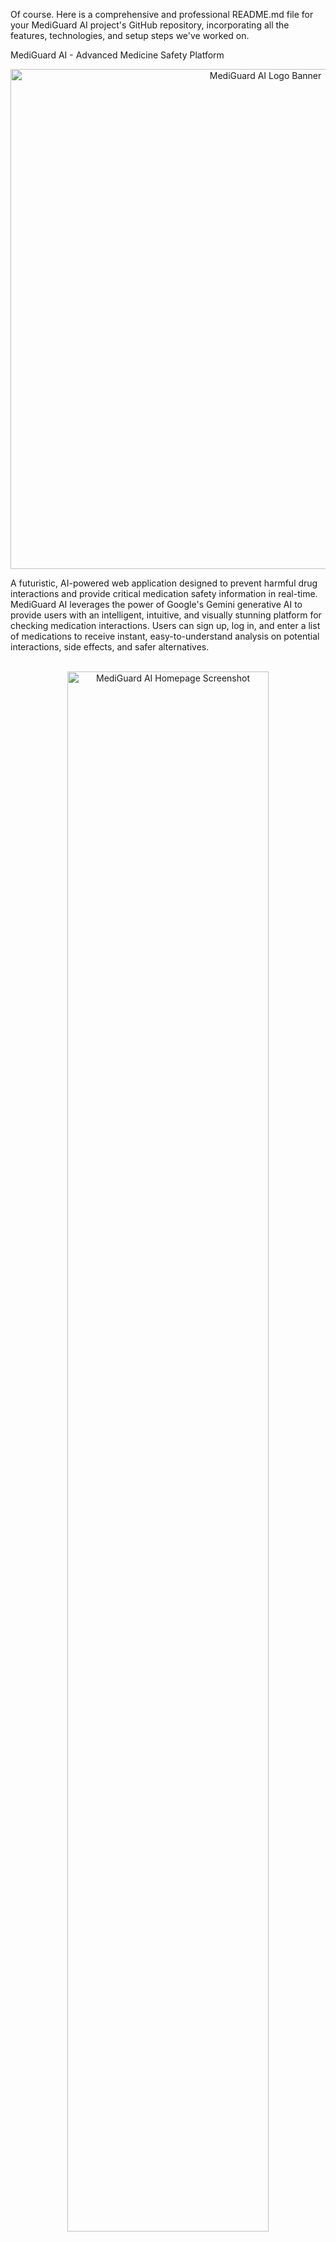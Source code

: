 Of course. Here is a comprehensive and professional README.md file for your MediGuard AI project's GitHub repository, incorporating all the features, technologies, and setup steps we've worked on.

MediGuard AI - Advanced Medicine Safety Platform
<div align="center">
<img src="https://i.imgur.com/r6q4kYg.png" alt="MediGuard AI Logo Banner" width="800"/>
</div>

A futuristic, AI-powered web application designed to prevent harmful drug interactions and provide critical medication safety information in real-time.
MediGuard AI leverages the power of Google's Gemini generative AI to provide users with an intelligent, intuitive, and visually stunning platform for checking medication interactions. Users can sign up, log in, and enter a list of medications to receive instant, easy-to-understand analysis on potential interactions, side effects, and safer alternatives.

<br>

<div align="center">
<img src="https://i.imgur.com/8zFwGfP.jpg" alt="MediGuard AI Homepage Screenshot" width="80%">
<p><em>The futuristic homepage of the MediGuard AI interaction analyzer.</em></p>
</div>

<br>

📋 Table of Contents
About The Project

Key Features

Built With

Getting Started

Prerequisites

Installation & Setup Guide

Usage

File Structure

License

Contact

✨ About The Project
In an age where many individuals take multiple medications (polypharmacy), the risk of adverse drug interactions is a significant concern. Many are unaware of the potential dangers lurking in their medicine cabinets.

MediGuard AI tackles this problem head-on by providing:

Accessibility: An easy-to-use web interface for anyone to check their medications.

Intelligence: Real-time analysis powered by Google's advanced Gemini AI model, capable of understanding complex drug relationships.

Clarity: Results are presented in a clear, structured format, detailing interaction severity, side effects, and providing actionable, intelligent recommendations.

Security: User authentication and data management are handled securely through Google Firebase.

This project was built not only to be functional but also to provide a stunning user experience with a futuristic aesthetic, heavy on animations and micro-interactions.

🚀 Key Features
🔐 Secure User Authentication: Full sign-up, login, and "Forgot Password" functionality using Firebase Authentication (Email/Password & Google Sign-In).

✨ AI-Powered Analysis: Core feature leveraging the Google Gemini API to analyze lists of medications.

📈 Interaction Severity Reporting: Classifies potential interactions as 'High', 'Moderate', or 'Low' risk.

🩺 Detailed Side Effect Profiles: Lists common and severe side effects for each individual medication.

💡 Intelligent Recommendations: The AI provides a summary and suggests safer alternatives or actions, always advising consultation with a doctor.

** futuristic UI/UX:** A unique, "quantum" themed design with extensive CSS animations, pre-loaders, and interactive elements to create an engaging user experience.

⚙️ Full Stack Implementation: Includes a Node.js/Express backend server to securely handle API requests and a complete frontend with multiple pages.

☁️ Cloud Database: Uses Firestore to store user data, with security rules to protect user privacy.

🛠️ Built With
This project is built with modern web technologies:

Backend:
*
*

Frontend:
*
*
*

Cloud & APIs:

(Authentication & Firestore)

🏁 Getting Started
To get a local copy up and running, follow these simple steps.

Prerequisites
You must have Node.js (which includes npm) installed on your machine.

Installation & Setup Guide
Clone the Repository

Bash

git clone https://github.com/your-username/mediguard-ai.git
cd mediguard-ai
Set Up Firebase

Go to the Firebase Console and create a new project.

In your new project, go to Build > Authentication and enable the Email/Password and Google sign-in providers.

Go to Build > Firestore Database, create a database in Production mode, and choose a location.

Navigate to the Rules tab in Firestore and replace the default rules with the following to allow users to manage their own data:

JavaScript

rules_version = '2';
service cloud.firestore {
  match /databases/{database}/documents {
    match /users/{userId} {
      allow read, update, create: if request.auth != null && request.auth.uid == userId;
    }
  }
}
Click Publish.

Go to your Project Settings (click the ⚙️ icon) and under "Your apps", create a new Web app.

Copy the firebaseConfig object.

Set Up Google Gemini API

Go to Google AI Studio.

Click "Get API key" and create a new API key.

Copy the key.

Configure Environment Variables

In the root of the project, create a file named .env.

Add your Firebase and Gemini keys to this file. It should look like this:

Code snippet

# .env
GEMINI_API_KEY="YOUR_GEMINI_API_KEY_HERE"
In the /public folder, open auth-script.js and paste your firebaseConfig object at the top where indicated.

Install Dependencies

Open your terminal in the project root and run:

Bash

npm install
Run the Server

Start the backend server:

Bash

node server.js
You will see a confirmation in the terminal: ✅ Server running at http://localhost:5500

Launch the Application

Open your web browser and navigate to http://localhost:5500. The landing page (index.html) will be served.

📖 Usage
From the landing page, navigate to the Login page.

Sign up for a new account or log in with an existing one (Email/Password or Google).

Upon successful login, you will be redirected to the main Homepage.

In the "Quantum Medicine Analyzer", type the name of your first medication and click the + button.

Type the name of your second medication and click + again.

The "Analyze Interactions" button will become active. Click it to begin the analysis.

View the detailed results, including interactions, suggestions, and side effects.

📂 File Structure
The project is organized with frontend assets separated from the backend server logic.

/mediguard-ai
|
|-- 📂 public/              # All frontend files
|   |-- index.html          # Landing page
|   |-- login.html          # Login/Signup page
|   |-- homepage.html       # Main application dashboard
|   |-- styles.css          # CSS for landing page
|   |-- auth_styles.css     # CSS for auth page
|   |-- homepage_styles.css # CSS for main application
|   |-- script.js           # JS for landing page
|   |-- auth_script.js      # JS for auth page (Firebase logic)
|   |-- homepage_script.js  # JS for main application
|
|-- server.js               # Node.js/Express backend
|-- package.json            # Project dependencies
|-- .env                    # Environment variables (API Keys)
|-- README.md               # You are here!
📄 License
Distributed under the MIT License. See LICENSE for more information.

